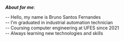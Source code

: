 **_About for me_**: 

-- Hello, my name is Bruno Santos Fernandes<br/>
-- I'm graduated in industrial automation technician<br/>
-- Coursing computer engineering at UFES since 2021<br/>
-- Always learning new technologies and skills<br/>

